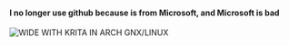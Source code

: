 #### I no longer use github because is from Microsoft, and Microsoft is bad 

![WIDE WITH KRITA IN ARCH GNX/LINUX](https://user-images.githubusercontent.com/61166695/138637852-5786bfcb-8cae-4155-9d7b-15d8f2c87464.png)
